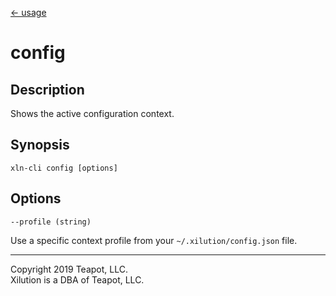 [<- usage](../../usage.md)

# config

## Description

Shows the active configuration context.

## Synopsis

```
xln-cli config [options]
```

## Options

`--profile (string)`

Use a specific context profile from your `~/.xilution/config.json` file.

---
Copyright 2019 Teapot, LLC.  
Xilution is a DBA of Teapot, LLC.
